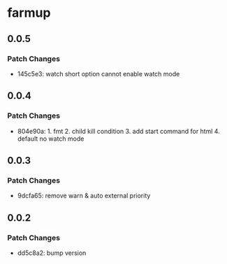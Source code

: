 # farmup

## 0.0.5

### Patch Changes

-   145c5e3: watch short option cannot enable watch mode

## 0.0.4

### Patch Changes

-   804e90a: 1. fmt 2. child kill condition 3. add start command for html 4. default no watch mode

## 0.0.3

### Patch Changes

-   9dcfa65: remove warn & auto external priority

## 0.0.2

### Patch Changes

-   dd5c8a2: bump version
